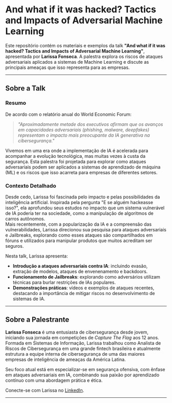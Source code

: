 # And what if it was hacked? Tactics and Impacts of Adversarial Machine Learning

Este repositório contém os materiais e exemplos da talk **"And what if it was hacked? Tactics and Impacts of Adversarial Machine Learning"**, apresentada por **Larissa Fonseca**. A palestra explora os riscos de ataques adversariais aplicados a sistemas de Machine Learning e discute as principais ameaças que isso representa para as empresas.

---

## Sobre a Talk

### Resumo
De acordo com o relatório anual do World Economic Forum:  
> _"Aproximadamente metade dos executivos afirmam que os avanços em capacidades adversariais (phishing, malware, deepfakes) representam o impacto mais preocupante da IA generativa na cibersegurança."_  

Vivemos em uma era onde a implementação de IA é acelerada para acompanhar a evolução tecnológica, mas muitas vezes à custa da segurança. Esta palestra foi projetada para explorar como ataques adversariais podem ser aplicados a sistemas de aprendizado de máquina (ML) e os riscos que isso acarreta para empresas de diferentes setores.

### Contexto Detalhado
Desde cedo, Larissa foi fascinada pelo impacto e pelas possibilidades da inteligência artificial. Inspirada pela pergunta "E se alguém hackeasse isso?", ela aprofundou seus estudos no impacto que um sistema vulnerável de IA poderia ter na sociedade, como a manipulação de algoritmos de carros autônomos.  
Mais recentemente, com a popularização da IA e a compreensão das vulnerabilidades, Larissa direcionou sua pesquisa para ataques adversariais e Jailbreaks, explorando como esses ataques são compartilhados em fóruns e utilizados para manipular produtos que muitos acreditam ser seguros.

Nesta talk, Larissa apresenta:
- **Introdução a ataques adversariais contra IA**: incluindo evasão, extração de modelos, ataques de envenenamento e backdoors.
- **Funcionamento de Jailbreaks**: explorando como adversários utilizam técnicas para burlar restrições de IAs populares.
- **Demonstrações práticas**: vídeos e exemplos de ataques recentes, destacando a importância de mitigar riscos no desenvolvimento de sistemas de IA.

---

## Sobre a Palestrante

**Larissa Fonseca** é uma entusiasta de cibersegurança desde jovem, iniciando sua jornada em competições de *Capture The Flag* aos 12 anos. Formada em Sistemas de Informação, Larissa trabalhou como Analista de Riscos de Cibersegurança em uma grande fintech brasileira e atualmente estrutura a equipe interna de cibersegurança de uma das maiores empresas de inteligência de ameaças da América Latina.  

Seu foco atual está em especializar-se em segurança ofensiva, com ênfase em ataques adversariais em IA, combinando sua paixão por aprendizado contínuo com uma abordagem prática e ética.

Conecte-se com Larissa no [LinkedIn](https://www.linkedin.com/in/larissa-fonseca/).

---

